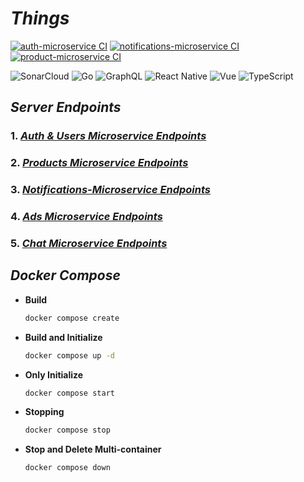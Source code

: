 # **_Things_**

[![auth-microservice CI](https://github.com/i-am-sergio/things/actions/workflows/auth-microservice.yml/badge.svg)](https://github.com/i-am-sergio/things/actions/workflows/auth-microservice.yml)
[![notifications-microservice CI](https://github.com/i-am-sergio/things/actions/workflows/notifications-microservice.yml/badge.svg)](https://github.com/i-am-sergio/things/actions/workflows/notifications-microservice.yml)
[![product-microservice CI](https://github.com/i-am-sergio/things/actions/workflows/product-microservice.yml/badge.svg)](https://github.com/i-am-sergio/things/actions/workflows/product-microservice.yml)

![SonarCloud](https://img.shields.io/badge/Sonar%20cloud-F3702A?style=for-the-badge&logo=sonarcloud&logoColor=white)
![Go](https://img.shields.io/badge/go-%2300ADD8.svg?style=for-the-badge&logo=go&logoColor=white)
![GraphQL](https://img.shields.io/badge/-GraphQL-E10098?style=for-the-badge&logo=graphql&logoColor=white)
![React Native](https://img.shields.io/badge/React_Native-20232A?style=for-the-badge&logo=react&logoColor=61DAFB)
![Vue](https://img.shields.io/badge/Vue.js-35495E?style=for-the-badge&logo=vue.js&logoColor=4FC08D)
![TypeScript](https://img.shields.io/badge/typescript-%23007ACC.svg?style=for-the-badge&logo=typescript&logoColor=white)

## **_Server Endpoints_**

### 1. **_[Auth & Users Microservice Endpoints](./auth-microservice/README.md)_**

### 2. **_[Products Microservice Endpoints](./product-microservice/README.md)_**

### 3. **_[Notifications-Microservice Endpoints](./notifications-microservice/README.md)_**

### 4. **_[Ads Microservice Endpoints](documentation.md)_**

### 5. **_[Chat Microservice Endpoints](documentation.md)_**

## **_Docker Compose_**

- **Build**
    ```bash
    docker compose create    
    ```
- **Build and Initialize**
    ```bash
    docker compose up -d   
    ```
- **Only Initialize**
    ```bash
    docker compose start    
    ```
- **Stopping**
    ```bash
    docker compose stop  
    ```
- **Stop and Delete Multi-container**
    ```bash
    docker compose down
    ```